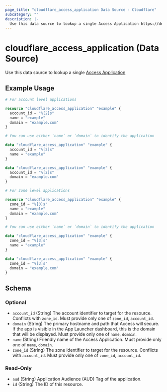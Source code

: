 ```yaml
---
page_title: "cloudflare_access_application Data Source - Cloudflare"
subcategory: ""
description: |-
  Use this data source to lookup a single Access Application https://developers.cloudflare.com/cloudflare-one/applications/
---
```


# cloudflare_access_application (Data Source)

Use this data source to lookup a single [Access Application](https://developers.cloudflare.com/cloudflare-one/applications/)

## Example Usage

```terraform
# For account level applications

resource "cloudflare_access_application" "example" {
  account_id = "%[2]s"
  name = "example"
  domain = "example.com"
}

# You can use either `name` or `domain` to identify the application

data "cloudflare_access_application" "example" {
  account_id = "%[2]s"
  name = "example"
}

data "cloudflare_access_application" "example" {
  account_id = "%[2]s"
  domain = "example.com"
}

# For zone level applications

resource "cloudflare_access_application" "example" {
  zone_id = "%[3]s"
  name = "example"
  domain = "example.com"
}

# You can use either `name` or `domain` to identify the application

data "cloudflare_access_application" "example" {
  zone_id = "%[3]s"
  name = "example"
}

data "cloudflare_access_application" "example" {
  zone_id = "%[3]s"
  domain = "example.com"
}
```

<!-- schema generated by tfplugindocs -->
## Schema

### Optional

- `account_id` (String) The account identifier to target for the resource. Conflicts with `zone_id`. Must provide only one of `zone_id`, `account_id`.
- `domain` (String) The primary hostname and path that Access will secure. If the app is visible in the App Launcher dashboard, this is the domain that will be displayed. Must provide only one of `name`, `domain`.
- `name` (String) Friendly name of the Access Application. Must provide only one of `name`, `domain`.
- `zone_id` (String) The zone identifier to target for the resource. Conflicts with `account_id`. Must provide only one of `zone_id`, `account_id`.

### Read-Only

- `aud` (String) Application Audience (AUD) Tag of the application.
- `id` (String) The ID of this resource.


